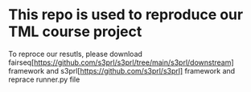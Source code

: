 # This repo is used to reproduce our TML course project

To reproce our resutls, please download fairseq[https://github.com/s3prl/s3prl/tree/main/s3prl/downstream] framework and s3prl[https://github.com/s3prl/s3prl] framework and reprace runner.py file
